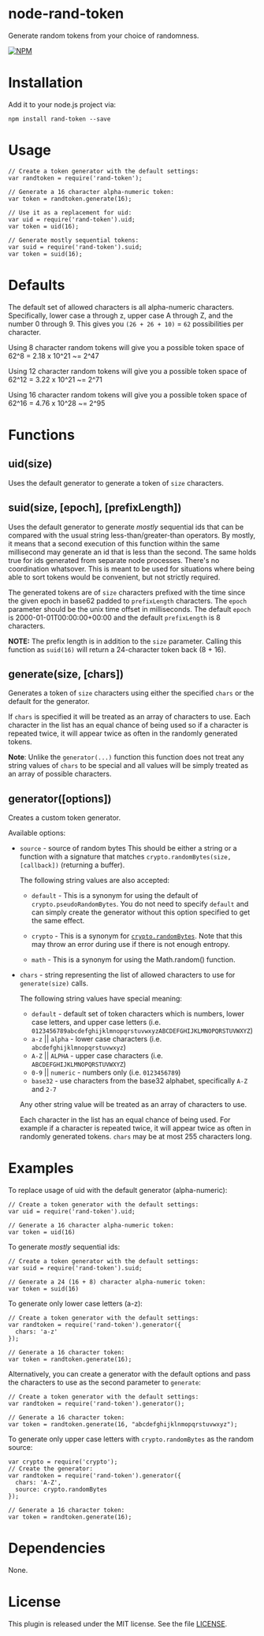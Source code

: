 # node-rand-token

Generate random tokens from your choice of randomness.

[![NPM](https://nodei.co/npm/rand-token.png?downloads=true&downloadRank=true&stars=true)](https://nodei.co/npm/rand-token/)

# Installation

Add it to your node.js project via:

    npm install rand-token --save

# Usage

    // Create a token generator with the default settings:
    var randtoken = require('rand-token');

    // Generate a 16 character alpha-numeric token:
    var token = randtoken.generate(16);

    // Use it as a replacement for uid:
    var uid = require('rand-token').uid;
    var token = uid(16);

    // Generate mostly sequential tokens:
    var suid = require('rand-token').suid;
    var token = suid(16);

# Defaults

The default set of allowed characters is all alpha-numeric characters. Specifically, lower case a through z, upper case A through Z, and the number 0 through 9. This gives you `(26 + 26 + 10)` = `62` possibilities per character.

Using 8 character random tokens will give you a possible token space of 62^8 = 2.18 x 10^21 ~= 2^47

Using 12 character random tokens will give you a possible token space of 62^12 = 3.22 x 10^21 ~= 2^71

Using 16 character random tokens will give you a possible token space of 62^16 = 4.76 x 10^28 ~= 2^95

# Functions

## uid(size)
Uses the default generator to generate a token of `size` characters.

## suid(size, [epoch], [prefixLength])
Uses the default generator to generate *mostly* sequential ids that can be compared with the usual string less-than/greater-than operators. By mostly, it means that a second execution of this function within the same millisecond may generate an id that is less than the second. The same holds true for ids generated from separate node processes. There's no coordination whatsover. This is meant to be used for situations where being able to sort tokens would be convenient, but not strictly required.

The generated tokens are of `size` characters prefixed with the time since the given epoch in base62 padded to `prefixLength` characters. The `epoch` parameter should be the unix time offset in milliseconds. The default `epoch` is 2000-01-01T00:00:00+00:00 and the default `prefixLength` is 8 characters.

__NOTE:__ The prefix length is in addition to the `size` parameter. Calling this function as `suid(16)` will return a 24-character token back (8 + 16).

## generate(size, [chars])

Generates a token of `size` characters using either the specified `chars` or the default for the generator. 

If `chars` is specified it will be treated as an array of characters to use. Each character in the list has an equal chance of being used so if a character is repeated twice, it will appear twice as often in the randomly generated tokens.

__Note__: Unlike the `generator(...)` function this function does not treat any string values of `chars` to be special and all values will be simply treated as an array of possible characters.

## generator([options])

Creates a custom token generator.

Available options:

* `source` - source of random bytes
    This should be either a string or a function with a signature that matches `crypto.randomBytes(size, [callback])` (returning a buffer).

    The following string values are also accepted:

    * `default` - This is a synonym for using the default of `crypto.pseudoRandomBytes`. You do not need to specify `default` and can simply create the generator without this option specified to get the same effect.

    * `crypto` - This is a synonym for [`crypto.randomBytes`](http://nodejs.org/api/crypto.html#crypto_crypto_randombytes_size_callback). Note that this may throw an error during use if there is not enough entropy.

    * `math` - This is a synonym for using the Math.random() function.

* `chars` - string representing the list of allowed characters to use for `generate(size)` calls.

    The following string values have special meaning:

    * `default` - default set of token characters which is numbers, lower case letters, and upper case letters (i.e. `0123456789abcdefghijklmnopqrstuvwxyzABCDEFGHIJKLMNOPQRSTUVWXYZ`)
    * `a-z` || `alpha` - lower case characters (i.e. `abcdefghijklmnopqrstuvwxyz`)
    * `A-Z` || `ALPHA` - upper case characters (i.e. `ABCDEFGHIJKLMNOPQRSTUVWXYZ`)
    * `0-9` || `numeric` - numbers only (i.e. `0123456789`)
    * `base32` - use characters from the base32 alphabet, specifically `A-Z` and `2-7`

    Any other string value will be treated as an array of characters to use. 

    Each character in the list has an equal chance of being used. For example if a character is repeated twice, it will appear twice as often in randomly generated tokens. `chars` may be at most 255 characters long.

# Examples

To replace usage of uid with the default generator (alpha-numeric):

    // Create a token generator with the default settings:
    var uid = require('rand-token').uid;

    // Generate a 16 character alpha-numeric token:
    var token = uid(16)

To generate *mostly* sequential ids:
    
    // Create a token generator with the default settings:
    var suid = require('rand-token').suid;

    // Generate a 24 (16 + 8) character alpha-numeric token:
    var token = suid(16)

To generate only lower case letters (a-z):

    // Create a token generator with the default settings:    
    var randtoken = require('rand-token').generator({
      chars: 'a-z'
    });

    // Generate a 16 character token:
    var token = randtoken.generate(16);

Alternatively, you can create a generator with the default options and pass the characters to use as the second parameter to `generate`:

    // Create a token generator with the default settings:    
    var randtoken = require('rand-token').generator();

    // Generate a 16 character token:
    var token = randtoken.generate(16, "abcdefghijklnmopqrstuvwxyz");

To generate only upper case letters with `crypto.randomBytes` as the random source:

    var crypto = require('crypto');
    // Create the generator:
    var randtoken = require('rand-token').generator({
      chars: 'A-Z',
      source: crypto.randomBytes 
    });

    // Generate a 16 character token:
    var token = randtoken.generate(16);


# Dependencies

None.

# License

This plugin is released under the MIT license. See the file [LICENSE](LICENSE).
